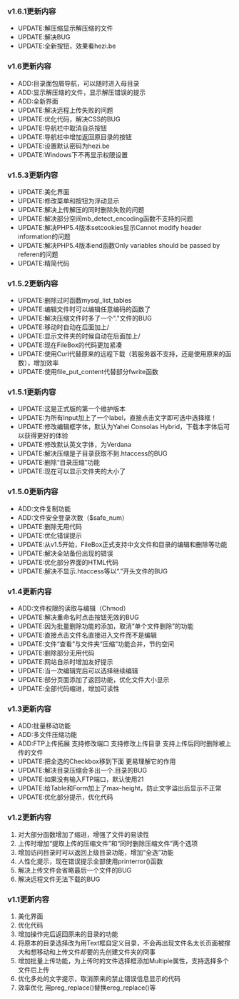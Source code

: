 ### v1.6.1更新内容
* UPDATE:解压缩显示解压缩的文件
* UPDATE:解决BUG
* UPDATE:全新按钮，效果看hezi.be

### v1.6更新内容
* ADD:目录面包屑导航，可以随时进入母目录
* ADD:显示解压缩的文件，显示解压错误的提示
* ADD:全新界面
* UPDATE:解决远程上传失败的问题
* UPDATE:优化代码，解决CSS的BUG
* UPDATE:导航栏中取消自杀按钮
* UPDATE:导航栏中增加返回原目录的按钮
* UPDATE:设置默认密码为hezi.be
* UPDATE:Windows下不再显示权限设置

### v1.5.3更新内容
* UPDATE:美化界面
* UPDATE:修改菜单和按钮为浮动显示
* UPDATE:解决上传解压的同时删除失败的问题
* UPDATE:解决部分空间mb_detect_encoding函数不支持的问题
* UPDATE:解决PHP5.4版本setcookies显示Cannot modify header information的问题
* UPDATE:解决PHP5.4版本end函数Only variables should be passed by referen的问题
* UPDATE:精简代码

### v1.5.2更新内容
* UPDATE:删除过时函数mysql_list_tables
* UPDATE:编辑文件时可以编辑任意编码的函数了
* UPDATE:解决压缩文件时多了一个"."文件的BUG
* UPDATE:移动时自动在后面加上/
* UPDATE:显示文件夹的时候自动在后面加上/
* UPDATE:现在FileBox的代码更加紧凑
* UPDATE:使用Curl代替原来的远程下载（若服务器不支持，还是使用原来的函数），增加效率
* UPDATE:使用file_put_content代替部分fwrite函数

### v1.5.1更新内容
* UPDATE:这是正式版的第一个维护版本
* UPDATE:为所有Input加上了一个label，直接点击文字即可选中选择框！
* UPDATE:修改编辑框字体，默认为Yahei Consolas Hybrid，下载本字体后可以获得更好的体验
* UPDATE:修改默认英文字体，为Verdana
* UPDATE:解决压缩是子目录获取不到.htaccess的BUG
* UPDATE:删除“目录压缩”功能
* UPDATE:现在可以显示文件夹的大小了

### v1.5.0更新内容
* ADD:文件复制功能
* ADD:文件安全登录次数（$safe_num）
* UPDATE:删除无用代码
* UPDATE:优化错误提示
* UPDATE:从v1.5开始，FileBox正式支持中文文件和目录的编辑和删除等功能
* UPDATE:解决全站备份出现的错误
* UPDATE:优化部分界面的HTML代码
* UPDATE:解决不显示.htaccess等以“.”开头文件的BUG

### v1.4更新内容
* ADD:文件权限的读取与编辑（Chmod）
* UPDATE:解决重命名时点击按钮无效的BUG
* UPDATE:因为批量删除功能的添加，取消“单个文件删除”的功能
* UPDATE:直接点击文件名直接进入文件而不是编辑
* UPDATE:文件“查看”与文件夹“压缩”功能合并，节约空间
* UPDATE:删除部分无用代码
* UPDATE:网站自杀时增加友好提示
* UPDATE:当一次编辑完后可以选择继续编辑
* UPDATE:部分页面添加了返回功能，优化文件大小显示
* UPDATE:全部代码缩进，增加可读性

### v1.3更新内容
* ADD:批量移动功能
* ADD:多文件压缩功能
* ADD:FTP上传拓展 支持修改端口 支持修改上传目录 支持上传后同时删除被上传的文件
* UPDATE:把全选的Checkbox移到下面 更易理解它的作用
* UPDATE:解决目录压缩会多出一个.目录的BUG
* UPDATE:如果没有输入FTP端口，默认使用21
* UPDATE:给Table和Form加上了max-height，防止文字溢出后显示不正常
* UPDATE:优化部分提示，优化代码

### v1.2更新内容
1. 对大部分函数增加了缩进，增强了文件的易读性
2. 上传时增加“提取上传的压缩文件”和“同时删除压缩文件”两个选项
3. 增加访问目录时可以返回上级目录功能，增加“全选”功能
4. 人性化提示，现在错误提示全部使用printerror()函数
5. 解决上传文件会省略最后一个文件的BUG
6. 解决远程文件无法下载的BUG

### v1.1更新内容
1. 美化界面 
2. 优化代码
3. 增加操作完后返回原来的目录的功能
4. 将原本的目录选择改为用Text框自定义目录，不会再出现文件名太长页面被撑大和想移动和上传文件却要的先创建文件夹的冏事
5. 增加批量上传功能，为上传时的文件选择框添加Multiple属性，支持选择多个文件后上传
6. 优化多处的文字提示，取消原来的禁止错误信息显示的代码
7. 效率优化 用preg_replace()替换ereg_replace()等
